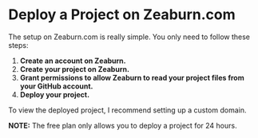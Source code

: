 # Deploy a Project on Zeaburn.com

The setup on Zeaburn.com is really simple. You only need to follow these steps:

1. **Create an account on Zeaburn.**
2. **Create your project on Zeaburn.**
3. **Grant permissions to allow Zeaburn to read your project files from your GitHub account.**
4. **Deploy your project.**

To view the deployed project, I recommend setting up a custom domain.

**NOTE:** The free plan only allows you to deploy a project for 24 hours.
